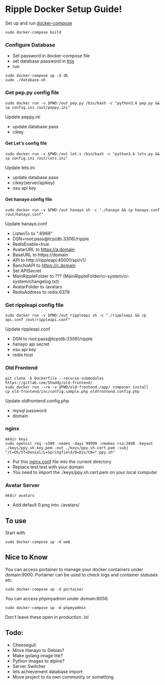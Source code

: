 # Ripple Docker Setup Guide!

Set up and run [docker-compose](docker-compose.yml)

    sudo docker-compose build

### Configure Database

- Set password in docker-compose file
- set database password in [this](database.sh)
- run

```
sudo docker-compose up -d db
sudo ./database.sh
```

### Get pep.py config file

    sudo docker run -v $PWD:/out pep.py /bin/bash -c "python3.6 pep.py && cp config.ini /out/peppy.ini"

Update peppy.ini
- update database pass 
- cikey

#### Get Let's config file

    sudo docker run -v $PWD:/out let.s /bin/bash -c "python3.6 lets.py && cp config.ini /out/lets.ini"

Update lets.ini
- update database pass
- cikey(server/apikey)
- osu api key

#### Get hanayo config file

    sudo docker run -v $PWD:/out hanayo sh -c "./hanayo && cp hanayo.conf /out/hanayo.conf"

Update hanayo.conf
- ListenTo to ":6969"
- DSN=root:pass@tcp(db:3306)/ripple
- RedisEnable=true
- AvatarURL to https://a.domain
- BaseURL to https://domain
- API to http://rippleapi:40001/api/v1/
- BanchoAPI to https://c.domain
- Set APISecret
- MainRippleFolder to ??? (MainRippleFolder/ci-system/ci-system/changelog.txt)
- AvatarFolder to /avatars
- RedisAddress to redis:6379

### Get rippleapi config file 

    sudo docker run -v $PWD:/out rippleapi sh -c "./rippleapi && cp api.conf /out/rippleapi.conf"

Update rippleapi.conf
- DSN to root:pass@tcp(db:3306)/ripple
- hanayo api secret
- osu api key
- redis host

### Old Frontend

```
git clone -b Dockerfile --recurse-submodules https://gitlab.com/Shaddy/old-frontend/
sudo docker run --rm -v $PWD/old-frontend:/app/ composer install
cp old-frontend/inc/config.sample.php oldfrontend.config.php
```

Update oldfrontend.config.php
- mysql password
- domain

### nginx

```
mkdir keys
sudo openssl req -x509 -nodes -days 99999 -newkey rsa:2048 -keyout ./keys/ppy.sh.key.pem -out ./keys/ppy.sh.cert.pem -subj "/C=US/ST=Denial/L=Springfield/O=Dis/CN=*.ppy.sh"
```

- Put this [nginx.conf](nginx.conf) file into the current directory
- Replace test.test with your domain
- You need to import the ./keys/ppy.sh.cert.pem on your local computer

### Avatar Server

    mkdir avatars

- Add default 0.png into ./avatars/

## To use

Start with

    sudo docker-compose up -d web

## Nice to Know

You can access portainer to manage your docker containers under domain:9000. Portainer can be used to check logs and container statuses etc.

    sudo docker-compose up -d portainer

You can access phpmyadmin under domain:8056.

    sudo docker-compose up -d phpmyadmin

Don't leave these open in production. lol

## Todo:
- Cheesegull
- Move Hanayo to Debian?
- Make golang image lite?
- Python images to alpine?
- Server Switcher
- lets achievement database import
- Move project to its own community or something
